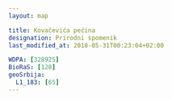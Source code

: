 ```yaml
---
layout: map

title: Kovačevića pećina
designation: Prirodni spomenik
last_modified_at: 2018-05-31T00:23:04+02:00

WDPA: [328925]
BioRaS: [128]
geoSrbija:
  L1_183: [65]
---
```

